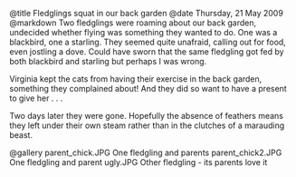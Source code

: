 @title		Fledglings squat in our back garden
@date		Thursday, 21 May 2009
@markdown
Two fledglings were roaming about our back garden, undecided whether flying was something they wanted to do. One was a blackbird, one a starling. They seemed quite unafraid, calling out for food, even jostling a dove. Could have sworn that the same fledgling got fed by both blackbird and starling but perhaps I was wrong.

Virginia kept the cats from having their exercise in the back garden, something they complained about! And they did so want to have a present to give her . . .

Two days later they were gone. Hopefully the absence of feathers means they left under their own steam rather than in the clutches of a marauding beast.

@gallery
parent_chick.JPG		One fledgling and parents
parent_chick2.JPG		One fledgling and parent
ugly.JPG		Other fledgling - its parents love it
